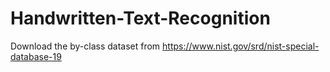 # Handwritten-Text-Recognition

Download the by-class dataset from https://www.nist.gov/srd/nist-special-database-19 
